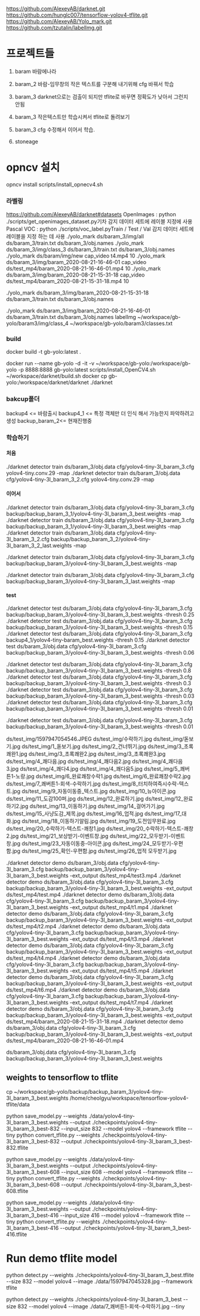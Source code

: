 
https://github.com/AlexeyAB/darknet.git
https://github.com/hunglc007/tensorflow-yolov4-tflite.git
https://github.com/AlexeyAB/Yolo_mark.git
https://github.com/tzutalin/labelImg.git

# 프로젝트들
1. baram 바람에나라
2. baram_2 
	바람-임무창의 작은 텍스트를 구분해 내기위해 cfg 바꿔서 학습
3. baram_3
	darknet으로는 검출이 되지만  tflite로 바꾸면 정확도가 낮아서 그런지 안됨
4. baram_3
	작은텍스트만 학습시켜서 tflite로 돌려보기
5. baram_3 cfg 수정해서 이어서 학습.
	

3. stoneage


# opncv 설치
opncv install
scripts/install_opnecv4.sh

### 라벨링
https://github.com/AlexeyAB/darknet#datasets
OpenImages : python ./scripts/get_openimages_dataset.py기차 감지 데이터 세트에 레이블 지정에 사용
Pascal VOC : python ./scripts/voc_label.pyTrain / Test / Val 감지 데이터 세트에 레이블을 지정 하는 데 사용
./yolo_mark ds/baram_3/img/all ds/baram_3/train.txt ds/baram_3/obj.names
./yolo_mark ds/baram_3/img/class_3 ds/baram_3/train.txt ds/baram_3/obj.names
./yolo_mark ds/baram/img/new cap_video t4.mp4 10
./yolo_mark ds/baram_3/img/baram_2020-08-21-16-46-01 cap_video ds/test_mp4/baram_2020-08-21-16-46-01.mp4 10
./yolo_mark ds/baram_3/img/baram_2020-08-21-15-31-18 cap_video ds/test_mp4/baram_2020-08-21-15-31-18.mp4 10

./yolo_mark ds/baram_3/img/baram_2020-08-21-15-31-18 ds/baram_3/train.txt ds/baram_3/obj.names


./yolo_mark ds/baram_3/img/baram_2020-08-21-16-46-01 ds/baram_3/train.txt ds/baram_3/obj.names
labelImg ~/workspace/gb-yolo/baram3/img/class_4 ~/workspace/gb-yolo/baram3/classes.txt

### build 
docker build -t gb-yolo:latest .  

docker run  --name gb-yolo -d -it -v ~/workspace/gb-yolo:/workspace/gb-yolo -p 8888:8888  gb-yolo:latest
scripts/install_OpenCV4.sh
~/workspace/darknet/build.sh
docker cp gb-yolo:/workspace/darknet/darknet ./darknet

### bakcup폴더
backup4 <= 바람출시
backup4_1 <= 특정 객체만 더 인식 해서 가능한지 파악하려고 생성
backup_baram_2<= 현재진행중


### 학습하기
#### 처음
./darknet detector train ds/baram_3/obj.data cfg/yolov4-tiny-3l_baram_3.cfg yolov4-tiny.conv.29  -map
./darknet detector train ds/baram_3/obj.data cfg/yolov4-tiny-3l_baram_3_2.cfg yolov4-tiny.conv.29  -map
#### 이어서
./darknet detector train ds/baram_3/obj.data cfg/yolov4-tiny-3l_baram_3.cfg backup/backup_baram_3_1/yolov4-tiny-3l_baram_3_best.weights  -map 
./darknet detector train ds/baram_3/obj.data cfg/yolov4-tiny-3l_baram_3.cfg backup/backup_baram_3_1/yolov4-tiny-3l_baram_3_best.weights  -map 
./darknet detector train ds/baram_3/obj.data cfg/yolov4-tiny-3l_baram_3_2.cfg backup/backup_baram_3_2/yolov4-tiny-3l_baram_3_2_last.weights  -map 

./darknet detector train ds/baram_3/obj.data cfg/yolov4-tiny-3l_baram_3.cfg backup/backup_baram_3/yolov4-tiny-3l_baram_3_best.weights  -map 

./darknet detector train ds/baram_3/obj.data cfg/yolov4-tiny-3l_baram_3.cfg backup/backup_baram_3/yolov4-tiny-3l_baram_3_last.weights  -map 
#### test
./darknet detector test ds/baram_3/obj.data cfg/yolov4-tiny-3l_baram_3.cfg backup/backup_baram_3/yolov4-tiny-3l_baram_3_best.weights -thresh 0.25
./darknet detector test ds/baram_3/obj.data cfg/yolov4-tiny-3l_baram_3.cfg backup/backup_baram_3/yolov4-tiny-3l_baram_3_best.weights -thresh 0.15
./darknet detector test ds/baram_3/obj.data cfg/yolov4-tiny-3l_baram_3.cfg backup4_1/yolov4-tiny-baram_best.weights -thresh 0.15
./darknet detector test ds/baram_3/obj.data cfg/yolov4-tiny-3l_baram_3.cfg backup/backup_baram_3/yolov4-tiny-3l_baram_3_best.weights -thresh 0.06

 ./darknet detector test ds/baram_3/obj.data cfg/yolov4-tiny-3l_baram_3.cfg backup/backup_baram_3/yolov4-tiny-3l_baram_3_best.weights -thresh 0.8
 ./darknet detector test ds/baram_3/obj.data cfg/yolov4-tiny-3l_baram_3.cfg backup/backup_baram_3/yolov4-tiny-3l_baram_3_best.weights -thresh 0.3
./darknet detector test ds/baram_3/obj.data cfg/yolov4-tiny-3l_baram_3.cfg backup/backup_baram_3/yolov4-tiny-3l_baram_3_best.weights -thresh 0.03
./darknet detector test ds/baram_3/obj.data cfg/yolov4-tiny-3l_baram_3.cfg backup/backup_baram_3/yolov4-tiny-3l_baram_3_best.weights -thresh 0.01

./darknet detector test ds/baram_3/obj.data cfg/yolov4-tiny-3l_baram_3.cfg backup/backup_baram_3/yolov4-tiny-3l_baram_3_best.weights -thresh 0.01

ds/test_img/1597947054546.JPEG
ds/test_img/수락하기.jpg
ds/test_img/돋보기.jpg
ds/test_img/1_돋보기.jpg
ds/test_img/2_건너뛰기.jpg
ds/test_img/3_초록쾌완1.jpg
ds/test_img/3_초록쾌완2.jpg
ds/test_img/3_초록쾌완3.jpg
ds/test_img/4_쾌다음.jpg
ds/test_img/4_쾌다음2.jpg
ds/test_img/4_쾌다음3.jpg
ds/test_img/4_쾌다4.jpg
ds/test_img/4_쾌다음5.jpg
ds/test_img/5_쾌버튼1-노랑.jpg
ds/test_img/6_완료쾌창수락1.jpg
ds/test_img/6_완료쾌창수락2.jpg
ds/test_img/7_쾌버튼1-회색-수락하기.jpg
ds/test_img/8_터치하여즉시수락-텍스트.jpg
ds/test_img/9_자동이동중_텍스트.jpg
ds/test_img/10_뉴아이콘.jpg
ds/test_img/11_도감100퍼.jpg
ds/test_img/12_완료하기.jpg
ds/test_img/12_완료하기2.jpg
ds/test_img/13_이동하기.jpg
ds/test_img/14_걸어가기.jpg
ds/test_img/15_사냥도감_제목.jpg
ds/test_img/16_업적.jpg
ds/test_img/17_대화.jpg
ds/test_img/18_이동하기알림.jpg
ds/test_img/19_도전임무완료.jpg
ds/test_img/20_수락하기-텍스트-쾌창1.jpg
ds/test_img/20_수락하기-텍스트-쾌창2.jpg
ds/test_img/21_보상받기-이벤트창.jpg
ds/test_img/22_모두받기-이벤트창.jpg
ds/test_img/23_자동이동중-아이콘.jpg
ds/test_img/24_모두받기-우편함.jpg
ds/test_img/25_확인-우편함.jpg
ds/test_img/26_업적 모두받기.jpg


./darknet detector demo ds/baram_3/obj.data cfg/yolov4-tiny-3l_baram_3.cfg backup/backup_baram_3/yolov4-tiny-3l_baram_3_best.weights -ext_output ds/test_mp4/test3.mp4
./darknet detector demo ds/baram_3/obj.data cfg/yolov4-tiny-3l_baram_3.cfg backup/backup_baram_3/yolov4-tiny-3l_baram_3_best.weights -ext_output ds/test_mp4/test.mp4
./darknet detector demo ds/baram_3/obj.data cfg/yolov4-tiny-3l_baram_3.cfg backup/backup_baram_3/yolov4-tiny-3l_baram_3_best.weights -ext_output ds/test_mp4/t1.mp4
./darknet detector demo ds/baram_3/obj.data cfg/yolov4-tiny-3l_baram_3.cfg backup/backup_baram_3/yolov4-tiny-3l_baram_3_best.weights -ext_output ds/test_mp4/t2.mp4
./darknet detector demo ds/baram_3/obj.data cfg/yolov4-tiny-3l_baram_3.cfg backup/backup_baram_3/yolov4-tiny-3l_baram_3_best.weights -ext_output ds/test_mp4/t3.mp4
./darknet detector demo ds/baram_3/obj.data cfg/yolov4-tiny-3l_baram_3.cfg backup/backup_baram_3/yolov4-tiny-3l_baram_3_best.weights -ext_output ds/test_mp4/t4.mp4
./darknet detector demo ds/baram_3/obj.data cfg/yolov4-tiny-3l_baram_3.cfg backup/backup_baram_3/yolov4-tiny-3l_baram_3_best.weights -ext_output ds/test_mp4/t5.mp4
./darknet detector demo ds/baram_3/obj.data cfg/yolov4-tiny-3l_baram_3.cfg backup/backup_baram_3/yolov4-tiny-3l_baram_3_best.weights -ext_output ds/test_mp4/t6.mp4
./darknet detector demo ds/baram_3/obj.data cfg/yolov4-tiny-3l_baram_3.cfg backup/backup_baram_3/yolov4-tiny-3l_baram_3_best.weights -ext_output ds/test_mp4/t7.mp4
./darknet detector demo ds/baram_3/obj.data cfg/yolov4-tiny-3l_baram_3.cfg backup/backup_baram_3/yolov4-tiny-3l_baram_3_best.weights -ext_output ds/test_mp4/baram_2020-08-21-15-31-18.mp4
./darknet detector demo ds/baram_3/obj.data cfg/yolov4-tiny-3l_baram_3.cfg backup/backup_baram_3/yolov4-tiny-3l_baram_3_best.weights -ext_output ds/test_mp4/baram_2020-08-21-16-46-01.mp4

ds/baram_3/obj.data cfg/yolov4-tiny-3l_baram_3.cfg backup/backup_baram_3/yolov4-tiny-3l_baram_3_best.weights 
## weights to tensorflow  to tflite
cp ~/workspace/gb-yolo/backup/backup_baram_3/yolov4-tiny-3l_baram_3_best.weights /home/cheolgyu/workspace/tensorflow-yolov4-tflite/data

python save_model.py --weights ./data/yolov4-tiny-3l_baram_3_best.weights --output ./checkpoints/yolov4-tiny-3l_baram_3_best-832 --input_size 832 --model yolov4 --framework tflite --tiny
python convert_tflite.py --weights ./checkpoints/yolov4-tiny-3l_baram_3_best-832 --output ./checkpoints/yolov4-tiny-3l_baram_3_best-832.tflite

python save_model.py --weights ./data/yolov4-tiny-3l_baram_3_best.weights --output ./checkpoints/yolov4-tiny-3l_baram_3_best-608 --input_size 608 --model yolov4 --framework tflite --tiny
python convert_tflite.py --weights ./checkpoints/yolov4-tiny-3l_baram_3_best-608 --output ./checkpoints/yolov4-tiny-3l_baram_3_best-608.tflite

python save_model.py --weights ./data/yolov4-tiny-3l_baram_3_best.weights --output ./checkpoints/yolov4-tiny-3l_baram_3_best-416 --input_size 416 --model yolov4 --framework tflite --tiny
python convert_tflite.py --weights ./checkpoints/yolov4-tiny-3l_baram_3_best-416 --output ./checkpoints/yolov4-tiny-3l_baram_3_best-416.tflite


# Run demo tflite model

python detect.py --weights ./checkpoints/yolov4-tiny-3l_baram_3_best.tflite --size 832 --model yolov4 --image ./data/1597947045328.jpg --framework tflite

python detect.py --weights ./checkpoints/yolov4-tiny-3l_baram_3_best --size 832 --model yolov4 --image ./data/7_쾌버튼1-회색-수락하기.jpg --tiny
